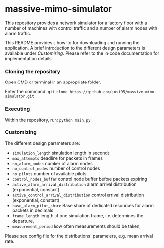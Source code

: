 # massive-mimo-simulator

This repository provides a network simulator for a factory floor with a number
of machines with control traffic and a number of alarm nodes with 
alarm traffic.

This README provides a how-to for downloading and running the application. A brief 
introduction to the different design parameters is available under *Customizing*. Please refer
to the in-code documentation for implementation details.

### Cloning the repository
Open CMD or terminal in an appropriate folder.

Enter the command: `git clone https://github.com/jost95/massive-mimo-simulator.git`

### Executing

Within the repository, run: `python main.py`

### Customizing

The different design parameters are:

  * `simulation_length` simulation length in seconds
  * `max_attempts` deadline for packets in frames
  * `no_alarm_nodes` number of alarm nodes
  * `no_control_nodes` number of control nodes
  * `no_pilots` number of available pilots
  * `control_nodes_buffer` control node buffer before packets expiring
  * `active_alarm_arrival_distribution` alarm arrival distribution (exponential, constant) 
  * `active_control_arrival_distribution` control arrival distribution (exponential, constant)
  * `base_alarm_pilot_share` Base share of dedicated resources for alarm packets in decimals
  * `frame_length` length of one simulation frame, i.e. determines the departure,
  * `measurement_period` how often measurements should be taken,

Please see config file for the distributions' parameters, e.g. mean arrival rate.